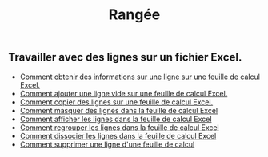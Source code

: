 ﻿---
title: Rangée
second_title: Aspose.Cells Cloud Documen
type: docs
url: /fr/rows/
aliases: [/working-with-rows/]
keywords: Working with rows on an Excel file
description: Aspose.Cells Prise en charge de Cloud REST API pour l'utilisation de lignes sur un fichier Excel. Le SDK prend en charge différents types de langages de développement. Ils incluent Android, C#, Go, Java, NodeJS, Perl, PHP, Python, Ruby et Swift.
weight: 100
---
## Travailler avec des lignes sur un fichier Excel.

- [Comment obtenir des informations sur une ligne sur une feuille de calcul Excel.](/cells/fr/rows/get/row/)
- [Comment ajouter une ligne vide sur une feuille de calcul Excel.](/cells/fr/rows/add/row/)
- [Comment copier des lignes sur une feuille de calcul Excel.](/cells/fr/rows/copy/)
- [Comment masquer des lignes dans la feuille de calcul Excel](/cells/fr/rows/hide/)
- [Comment afficher les lignes dans la feuille de calcul Excel](/cells/fr/rows/unhide/)
- [Comment regrouper les lignes dans la feuille de calcul Excel](/cells/fr/rows/group/)
- [Comment dissocier les lignes dans la feuille de calcul Excel](/cells/fr/rows/ungroup/)
- [Comment supprimer une ligne d'une feuille de calcul](/cells/fr/rows/delete/)

